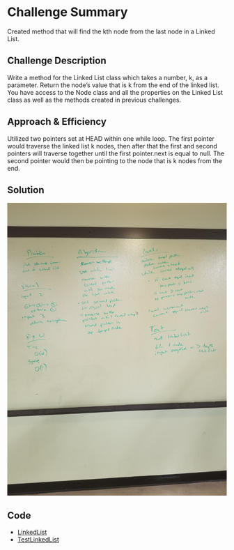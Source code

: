 # Challenge Summary
<!-- Short summary or background information -->
Created method that will find the kth node from the last node in a Linked List.
## Challenge Description
<!-- Description of the challenge -->
Write a method for the Linked List class which takes a number, k, as a parameter. Return the node’s value that is k from the end of the linked list. You have access to the Node class and all the properties on the Linked List class as well as the methods created in previous challenges.
## Approach & Efficiency
<!-- What approach did you take? Why? What is the Big O space/time for this approach? -->
Utilized two pointers set at HEAD within one while loop. The first pointer would traverse the linked list k nodes, then after that the first and second pointers will traverse together until the first pointer.next is equal to null. The second pointer would then be pointing to the node that is k nodes from the end.
## Solution
<!-- Embedded whiteboard image -->

![whiteboard](https://github.com/mattburger/data-structures-and-algorithms/blob/master/code401Challenges/src/main/resources/ll_kth_from_end.jpg)

## Code
- [LinkedList](https://github.com/mattburger/data-structures-and-algorithms/blob/master/code401Challenges/src/main/java/code401Challenges/LinkedList.java)
- [TestLinkedList](https://github.com/mattburger/data-structures-and-algorithms/blob/master/code401Challenges/src/test/java/code401Challenges/TestLinkedList.java)
